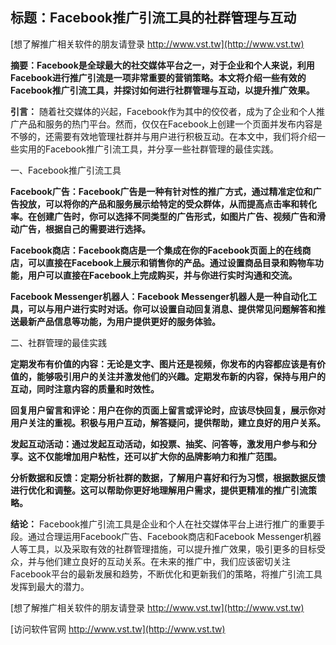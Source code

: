 ## **标题：Facebook推广引流工具的社群管理与互动**

[想了解推广相关软件的朋友请登录 http://www.vst.tw](http://www.vst.tw)

**摘要：Facebook是全球最大的社交媒体平台之一，对于企业和个人来说，利用Facebook进行推广引流是一项非常重要的营销策略。本文将介绍一些有效的Facebook推广引流工具，并探讨如何进行社群管理与互动，以提升推广效果。**

**引言：**
随着社交媒体的兴起，Facebook作为其中的佼佼者，成为了企业和个人推广产品和服务的热门平台。然而，仅仅在Facebook上创建一个页面并发布内容是不够的，还需要有效地管理社群并与用户进行积极互动。在本文中，我们将介绍一些实用的Facebook推广引流工具，并分享一些社群管理的最佳实践。

一、Facebook推广引流工具

**Facebook广告：Facebook广告是一种有针对性的推广方式，通过精准定位和广告投放，可以将你的产品和服务展示给特定的受众群体，从而提高点击率和转化率。在创建广告时，你可以选择不同类型的广告形式，如图片广告、视频广告和滑动广告，根据自己的需要进行选择。**

**Facebook商店：Facebook商店是一个集成在你的Facebook页面上的在线商店，可以直接在Facebook上展示和销售你的产品。通过设置商品目录和购物车功能，用户可以直接在Facebook上完成购买，并与你进行实时沟通和交流。**

**Facebook Messenger机器人：Facebook Messenger机器人是一种自动化工具，可以与用户进行实时对话。你可以设置自动回复消息、提供常见问题解答和推送最新产品信息等功能，为用户提供更好的服务体验。**

二、社群管理的最佳实践

**定期发布有价值的内容：无论是文字、图片还是视频，你发布的内容都应该是有价值的，能够吸引用户的关注并激发他们的兴趣。定期发布新的内容，保持与用户的互动，同时注意内容的质量和时效性。**

**回复用户留言和评论：用户在你的页面上留言或评论时，应该尽快回复，展示你对用户关注的重视。积极与用户互动，解答疑问，提供帮助，建立良好的用户关系。**

**发起互动活动：通过发起互动活动，如投票、抽奖、问答等，激发用户参与和分享。这不仅能增加用户粘性，还可以扩大你的品牌影响力和推广范围。**

**分析数据和反馈：定期分析社群的数据，了解用户喜好和行为习惯，根据数据反馈进行优化和调整。这可以帮助你更好地理解用户需求，提供更精准的推广引流策略。**

**结论：**
Facebook推广引流工具是企业和个人在社交媒体平台上进行推广的重要手段。通过合理运用Facebook广告、Facebook商店和Facebook Messenger机器人等工具，以及采取有效的社群管理措施，可以提升推广效果，吸引更多的目标受众，并与他们建立良好的互动关系。在未来的推广中，我们应该密切关注Facebook平台的最新发展和趋势，不断优化和更新我们的策略，将推广引流工具发挥到最大的潜力。

[想了解推广相关软件的朋友请登录 http://www.vst.tw](http://www.vst.tw)


[访问软件官网 http://www.vst.tw](http://www.vst.tw)

